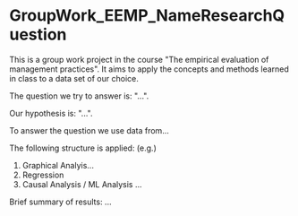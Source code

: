 # GroupWork_EEMP_NameResearchQuestion
This is a group work project in the course "The empirical evaluation of management practices".
It aims to apply the concepts and methods learned in class to a data set of our choice.

The question we try to answer is: "...".

Our hypothesis is: "...".

To answer the question we use data from...

The following structure is applied: (e.g.)
1. Graphical Analyis...
2. Regression
3. Causal Analysis / ML Analysis ...

Brief summary of results:
...

